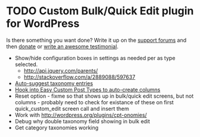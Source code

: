 # TODO Custom Bulk/Quick Edit plugin for WordPress

Is there something you want done? Write it up on the [support forums](http://wordpress.org/support/plugin/custom-bulkquick-edit) and then [donate](http://aihr.us/about-aihrus/donate/) or [write an awesome testimonial](http://aihr.us/about-aihrus/testimonials/add-testimonial/).

* Show/hide configuration boxes in settings as needed per as type selected.
	* http://api.jquery.com/parents/
	* http://stackoverflow.com/a/2889088/597637
* [Auto-suggest taxonomy entries](http://sudarmuthu.com/blog/using-wordpress-built-in-tag-auto-complete-script-in-your-plugins)
* [Hook into Easy Custom Post Types to auto-create columns](https://aihrus.zendesk.com/agent/#/tickets/250)
* Reset option - fixme so that shows up in bulk/quick edit screens, but not columns - probably need to check for existance of these on first quick_custom_edit screen call and insert them
* Work with http://wordpress.org/plugins/cpt-onomies/
* Debug why double taxonomy field showing in bulk edit
* Get category taxonomies working